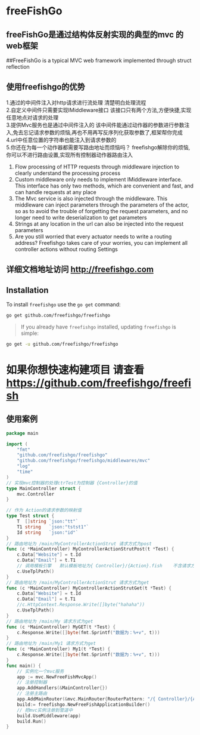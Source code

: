 # freeFishGo
## freeFishGo是通过结构体反射实现的典型的mvc 的web框架
##FreeFishGo is a typical MVC web framework implemented through struct reflection
## 使用freefishgo的优势
1.通过的中间件注入对http请求进行流处理 清楚明白处理流程<br/>
2.自定义中间件只需要实现IMiddleware接口 该接口只有两个方法,方便快捷,实现任意地点对请求的处理<br/>
3.提供Mvc服务也是通过中间件注入的 该中间件能通过动作器的参数进行参数注入,免去忘记请求参数的烦恼,再也不用再写反序列化获取参数了,框架帮你完成 <br/>
4.url中任意位置的字符串也能注入到请求参数的<br/>
5.你还在为每一个动作器都需要写路由地址而烦恼吗？ freefishgo解除你的烦恼,你可以不进行路由设置,实现所有控制器动作器路由注入 <br/>

1. Flow processing of HTTP requests through middleware injection to clearly understand the processing process<br/>
2. Custom middleware only needs to implement IMiddleware interface. This interface has only two methods, which are convenient and fast, and can handle requests at any place<br/>
3. The Mvc service is also injected through the middleware. This middleware can inject parameters through the parameters of the actor, so as to avoid the trouble of forgetting the request parameters, and no longer need to write deserialization to get parameters<br/>
4. Strings at any location in the url can also be injected into the request parameters<br/>
5. Are you still worried that every actuator needs to write a routing address? Freefishgo takes care of your worries, you can implement all controller actions without routing Settings<br/>
## 详细文档地址访问 http://freefishgo.com

## Installation

To install `freefishgo` use the `go get` command:

```bash
go get github.com/freefishgo/freefishgo
```

> If you already have `freefishgo` installed, updating `freefishgo` is simple:

```bash
go get -u github.com/freefishgo/freefishgo
```
# 如果你想快速构建项目 请查看 https://github.com/freefishgo/freefish

## 使用案例

```go
package main

import (
	"fmt"
	"github.com/freefishgo/freefishgo"
	"github.com/freefishgo/freefishgo/middlewares/mvc"
	"log"
	"time"
)
// 实现mvc控制器的处理ctrTest为控制器 {Controller}的值
type MainController struct {
	mvc.Controller
}

// 作为 Action的请求参数的映射值
type Test struct {
	T  []string `json:"tt"`
	T1 string   `json:"tstst1"`
	Id string   `json:"id"`
}
// 路由地址为 /main/MyControllerActionStrut 请求方式为post
func (c *MainController) MyControllerActionStrutPost(t *Test) {
	c.Data["Website"] = t.Id
	c.Data["Email"] = t.T1
	// 调用模板引擎   默认模板地址为{ Controller}/{Action}.fish    不含请求方式
	c.UseTplPath()
}
// 路由地址为 /main/MyControllerActionStrut 请求方式为get
func (c *MainController) MyControllerActionStrutGet(t *Test) {
	c.Data["Website"] = t.Id
	c.Data["Email"] = t.T1
	//c.HttpContext.Response.Write([]byte("hahaha"))
	c.UseTplPath()
}
// 路由地址为 /main/My 请求方式为get
func (c *MainController) MyGET(t *Test) {
	c.Response.Write([]byte(fmt.Sprintf("数据为：%+v", t)))
}
// 路由地址为 /main/My1 请求方式为get
func (c *MainController) My1(t *Test) {
	c.Response.Write([]byte(fmt.Sprintf("数据为：%+v", t)))
}
func main() {
	// 实例化一个mvc服务
	app := mvc.NewFreeFishMvcApp()
	// 注册控制器
	app.AddHandlers(&MainController{})
	// 注册主路由
	app.AddMainRouter(&mvc.MainRouter{RouterPattern: "/{ Controller}/{Action}", HomeController: "Main", IndexAction: "My"})
	build:= freefishgo.NewFreeFishApplicationBuilder()
	// 把mvc实例注册到管道中
	build.UseMiddleware(app)
	build.Run()
}

```
